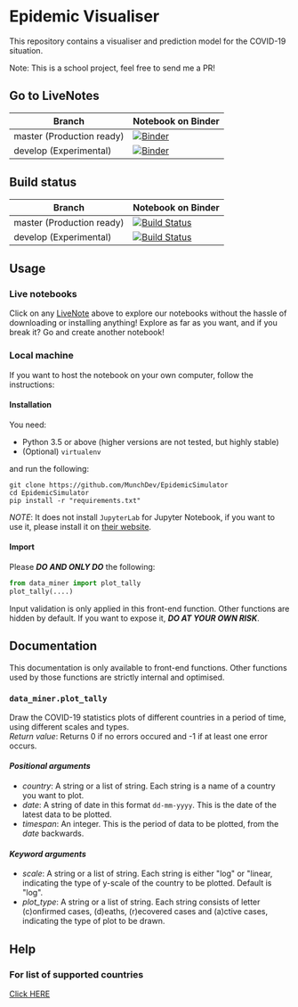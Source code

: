 # Epidemic Visualiser

This repository contains a visualiser and prediction model for the COVID-19 situation.

Note: This is a school project, feel free to send me a PR!

## Go to LiveNotes

|Branch                   |Notebook on Binder                                            |
|-------------------------|--------------------------------------------------------------|
|master (Production ready)|[![Binder](https://mybinder.org/badge_logo.svg)][bd-master-nb]|
|develop (Experimental)   |[![Binder](https://mybinder.org/badge_logo.svg)][bd-dev-nb]   |

## Build status

|Branch                   |Notebook on Binder                                                                        |
|-------------------------|------------------------------------------------------------------------------------------|
|master (Production ready)|[![Build Status](https://travis-ci.com/MunchDev/EpidemicSimulator.svg?branch=master)][ci] |
|develop (Experimental)   |[![Build Status](https://travis-ci.com/MunchDev/EpidemicSimulator.svg?branch=develop)][ci]|

## Usage

### Live notebooks

Click on any [LiveNote](#go-to-livenotes) above to explore our notebooks
without the hassle of downloading or installing anything!
Explore as far as you want, and if you break it?
Go and create another notebook!

### Local machine

If you want to host the notebook on your own computer, follow the instructions:

#### Installation

You need:

* Python 3.5 or above (higher versions are not tested, but highly stable)
* (Optional) ```virtualenv```

and run the following:

```shell
git clone https://github.com/MunchDev/EpidemicSimulator
cd EpidemicSimulator
pip install -r "requirements.txt"
```

*NOTE*: It does not install ```JupyterLab``` for Jupyter Notebook, if you want to use it,
please install it on [their website](https://jupyter.org).

#### Import

Please ***DO AND ONLY DO*** the following:

```python
from data_miner import plot_tally
plot_tally(....)
```

Input validation is only applied in this front-end function. Other functions are hidden by default.
If you want to expose it, ***DO AT YOUR OWN RISK***.

## Documentation

This documentation is only available to front-end functions. Other functions used by those functions are strictly internal and optimised.

### ```data_miner.plot_tally```

Draw the COVID-19 statistics plots of different countries in a period of time, using different scales and types.\
_Return value_: Returns 0 if no errors occured and -1 if at least one error occurs.

#### _Positional arguments_

* _country_: A string or a list of string. Each string is a name of a country you want to plot.
* _date_: A string of date in this format ```dd-mm-yyyy```. This is the date of the latest data to be plotted.
* _timespan_: An integer. This is the period of data to be plotted, from the _date_ backwards.

#### _Keyword arguments_

* _scale_: A string or a list of string. Each string is either "log" or "linear, indicating the type of y-scale of the country to be plotted. Default is "log".
* _plot_type_: A string or a list of string. Each string consists of letter (c)onfirmed cases, (d)eaths, (r)ecovered cases and (a)ctive cases, indicating the type of plot to be drawn.

## Help

### For list of supported countries

[Click HERE](https://github.com/MunchDev/EpidemicSimulator/blob/dev-country/cache/countries.json)

[bd-master-nb]: https://mybinder.org/v2/gh/MunchDev/EpidemicSimulator/master?filepath=src%2Ftally_visualiser.ipynb
[bd-dev-nb]: https://mybinder.org/v2/gh/MunchDev/EpidemicSimulator/develop?filepath=src%2Ftally_visualiser.ipynb
[ci]: https://travis-ci.com/MunchDev/EpidemicSimulator
